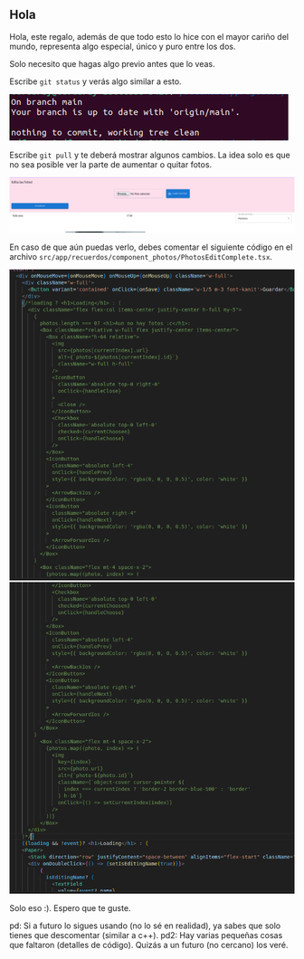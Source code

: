 
## Hola

Hola, este regalo, además de que todo esto lo hice con el mayor cariño del mundo, representa algo especial, único y puro entre los dos. 

Solo necesito que hagas algo previo antes que lo veas.

Escribe `git status` y verás algo similar a esto.

![alt text](readme-images/image.png)

Escribe `git pull` y te deberá mostrar algunos cambios. La idea solo es que no sea posible ver la parte de aumentar o quitar fotos.

![alt text](readme-images/image-1.png)

En caso de que aún puedas verlo, debes comentar el siguiente código en el archivo `src/app/recuerdos/component_photos/PhotosEditComplete.tsx`.

![alt text](readme-images/image-2.png)
![alt text](readme-images/image-3.png)

Solo eso :). Espero que te guste.

pd: Si a futuro lo sigues usando (no lo sé en realidad), ya sabes que solo tienes que descomentar (similar a c++). 
pd2: Hay varias pequeñas cosas que faltaron (detalles de código). Quizás a un futuro (no cercano) los veré.
